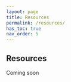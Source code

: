 ```yaml
---
layout: page
title: Resources
permalink: /resources/
has_toc: true
nav_order: 5
---
```




## Resources

Coming soon
